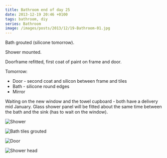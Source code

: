 ```yaml
---
title: Bathroom end of day 25
date: 2013-12-19 20:46 +0100
tags: bathroom, diy
series: Bathroom
image: /images/posts/2013/12/19-Bathroom-01.jpg
---
```


Bath grouted (silicone tomorrow).

Shower mounted.

Doorframe refitted, first coat of paint on frame and door.

Tomorrow:

- Door - second coat and silicon between frame and tiles
- Bath - silicone round edges
- Mirror

Waiting on the new window and the towel cupboard - both have a delivery mid January. Glass shower panel will be fitted about the same time between the bath and the sink (has to wait on the window).

![Shower](/images/posts/2013/12/19-Bathroom-01.jpg)

![Bath tiles grouted](/images/posts/2013/12/19-Bathroom-02.jpg)

![Door](/images/posts/2013/12/19-Bathroom-03.jpg)

![Shower head](/images/posts/2013/12/19-Bathroom-04.jpg)
